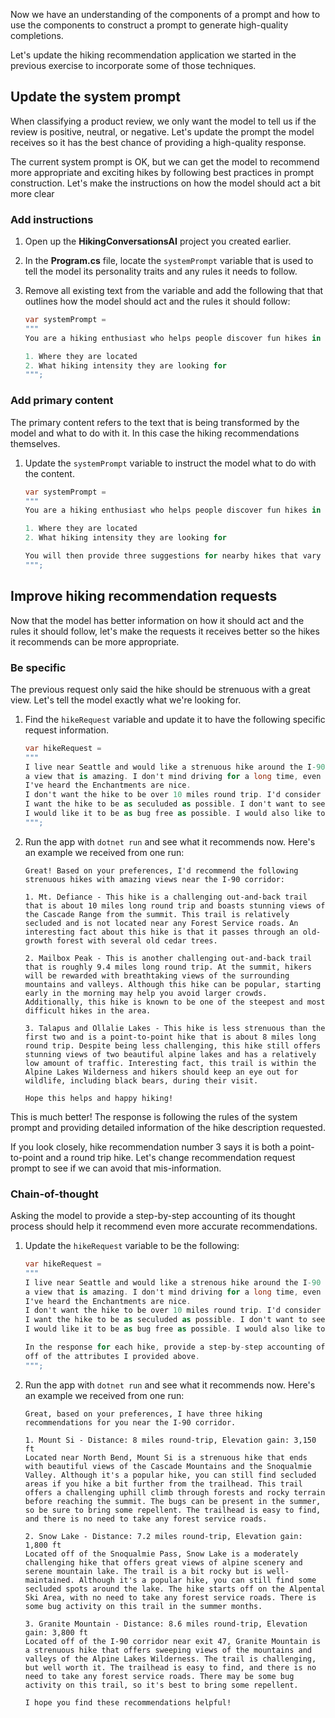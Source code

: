 Now we have an understanding of the components of a prompt and how to use the components to construct a prompt to generate high-quality completions. 

Let's update the hiking recommendation application we started in the previous exercise to incorporate some of those techniques.

## Update the system prompt

When classifying a product review, we only want the model to tell us if the review is positive, neutral, or negative. Let's update the prompt the model receives so it has the best chance of providing a high-quality response.

The current system prompt is OK, but we can get the model to recommend more appropriate and exciting hikes by following best practices in prompt construction. Let's make the instructions on how the model should act a bit more clear

### Add instructions

1. Open up the **HikingConversationsAI** project you created earlier.
1. In the **Program.cs** file, locate the `systemPrompt` variable that is used to tell the model its personality traits and any rules it needs to follow.
1. Remove all existing text from the variable and add the following that that outlines how the model should act and the rules it should follow:

    ```csharp
    var systemPrompt = 
    """
    You are a hiking enthusiast who helps people discover fun hikes in their area. You are upbeat and friendly. You introduce yourself when first saying hello. When helping people out, you always ask them for this information to inform the hiking recommendation you provide:
    
    1. Where they are located
    2. What hiking intensity they are looking for
    """;
    ```

### Add primary content

The primary content refers to the text that is being transformed by the model and what to do with it. In this case the hiking recommendations themselves.

1. Update the `systemPrompt` variable to instruct the model what to do with the content.

    ```csharp
    var systemPrompt = 
    """
    You are a hiking enthusiast who helps people discover fun hikes in their area. You are upbeat and friendly. You introduce yourself when first saying hello. When helping people out, you always ask them for this information to inform the hiking recommendation you provide:
    
    1. Where they are located
    2. What hiking intensity they are looking for
    
    You will then provide three suggestions for nearby hikes that vary in length after you get that information. You will also share an interesting fact about the local nature on the hikes when making a recommendation.
    """;
    ```

## Improve hiking recommendation requests

Now that the model has better information on how it should act and the rules it should follow, let's make the requests it receives better so the hikes it recommends can be more appropriate.

### Be specific

The previous request only said the hike should be strenuous with a great view. Let's tell the model exactly what we're looking for.

1. Find the `hikeRequest` variable and update it to have the following specific request information.

    ```csharp
    var hikeRequest = 
    """
    I live near Seattle and would like a strenuous hike around the I-90 corridor that ends with
    a view that is amazing. I don't mind driving for a long time, even if it's over the pass.
    I've heard the Enchantments are nice.
    I don't want the hike to be over 10 miles round trip. I'd consider a point-to-point hike.
    I want the hike to be as seculuded as possible. I don't want to see many people.
    I would like it to be as bug free as possible. I would also like to avoid any Forest Service roads.
    """;
    ```

1. Run the app with `dotnet run` and see what it recommends now. Here's an example we received from one run:

    ```console
    Great! Based on your preferences, I'd recommend the following strenuous hikes with amazing views near the I-90 corridor:

    1. Mt. Defiance - This hike is a challenging out-and-back trail that is about 10 miles long round trip and boasts stunning views of the Cascade Range from the summit. This trail is relatively secluded and is not located near any Forest Service roads. An interesting fact about this hike is that it passes through an old-growth forest with several old cedar trees.
    
    2. Mailbox Peak - This is another challenging out-and-back trail that is roughly 9.4 miles long round trip. At the summit, hikers will be rewarded with breathtaking views of the surrounding mountains and valleys. Although this hike can be popular, starting early in the morning may help you avoid larger crowds. Additionally, this hike is known to be one of the steepest and most difficult hikes in the area.
    
    3. Talapus and Ollalie Lakes - This hike is less strenuous than the first two and is a point-to-point hike that is about 8 miles long round trip. Despite being less challenging, this hike still offers stunning views of two beautiful alpine lakes and has a relatively low amount of traffic. Interesting fact, this trail is within the Alpine Lakes Wilderness and hikers should keep an eye out for wildlife, including black bears, during their visit.
    
    Hope this helps and happy hiking!
    ```

This is much better! The response is following the rules of the system prompt and providing detailed information of the hike description requested.

If you look closely, hike recommendation number 3 says it is both a point-to-point and a round trip hike. Let's change recommendation request prompt to see if we can avoid that mis-information.

### Chain-of-thought

Asking the model to provide a step-by-step accounting of its thought process should help it recommend even more accurate recommendations.

1. Update the `hikeRequest` variable to be the following:

    ```csharp
    var hikeRequest = 
    """
    I live near Seattle and would like a strenous hike around the I-90 corridor that ends with
    a view that is amazing. I don't mind driving for a long time, even if it's over the pass.
    I've heard the Enchantments are nice.
    I don't want the hike to be over 10 miles round trip. I'd consider a point-to-point hike.
    I want the hike to be as seculuded as possible. I don't want to see many people.
    I would like it to be as bug free as possible. I would also like to avoid any Forest Service roads.

    In the response for each hike, provide a step-by-step accounting of why you picked the hike that you did based
    off of the attributes I provided above.
    """;
    ```

1. Run the app with `dotnet run` and see what it recommends now. Here's an example we received from one run:

    ```console
    Great, based on your preferences, I have three hiking recommendations for you near the I-90 corridor.
    
    1. Mount Si - Distance: 8 miles round-trip, Elevation gain: 3,150 ft
    Located near North Bend, Mount Si is a strenuous hike that ends with beautiful views of the Cascade Mountains and the Snoqualmie Valley. Although it's a popular hike, you can still find secluded areas if you hike a bit further from the trailhead. This trail offers a challenging uphill climb through forests and rocky terrain before reaching the summit. The bugs can be present in the summer, so be sure to bring some repellent. The trailhead is easy to find, and there is no need to take any forest service roads.
    
    2. Snow Lake - Distance: 7.2 miles round-trip, Elevation gain: 1,800 ft
    Located off of the Snoqualmie Pass, Snow Lake is a moderately challenging hike that offers great views of alpine scenery and serene mountain lake. The trail is a bit rocky but is well-maintained. Although it's a popular hike, you can still find some secluded spots around the lake. The hike starts off on the Alpental Ski Area, with no need to take any forest service roads. There is some bug activity on this trail in the summer months.
    
    3. Granite Mountain - Distance: 8.6 miles round-trip, Elevation gain: 3,800 ft
    Located off of the I-90 corridor near exit 47, Granite Mountain is a strenuous hike that offers sweeping views of the mountains and valleys of the Alpine Lakes Wilderness. The trail is challenging, but well worth it. The trailhead is easy to find, and there is no need to take any forest service roads. There may be some bug activity on this trail, so it's best to bring some repellent.
    
    I hope you find these recommendations helpful!    
    ```
